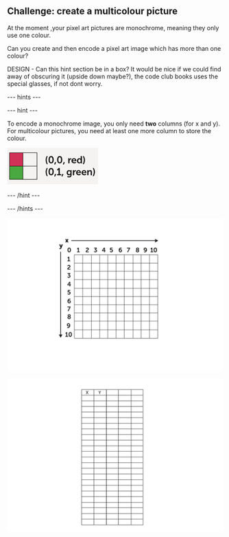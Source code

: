 ## Challenge: create a multicolour picture

At the moment ,your pixel art pictures are monochrome, meaning they only use one colour.

Can you create and then encode a pixel art image which has more than one colour?

DESIGN - Can this hint section be in a box? It would be nice if we could find away of obscuring it (upside down maybe?), the code club books uses the special glasses, if not dont worry.

--- hints ---

--- hint ---

To encode a monochrome image, you only need **two** columns (for x and y). For multicolour pictures, you need at least one more column to store the colour.

![a 2x2 grid with a red and green pixel](images/multi-colour-grid.png)

--- /hint ---

--- /hints ---

![empty 10x10 grid](images/empty-grid.png)

![5 x 25 empty table](images/5x25-table.png)